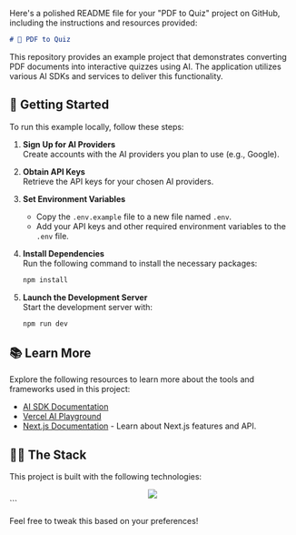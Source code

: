 Here's a polished README file for your "PDF to Quiz" project on GitHub, including the instructions and resources provided:  

```markdown
# 📘 PDF to Quiz
```
This repository provides an example project that demonstrates converting PDF documents into interactive quizzes using AI. The application utilizes various AI SDKs and services to deliver this functionality. 

## 🚀 Getting Started

To run this example locally, follow these steps:

1. **Sign Up for AI Providers**  
   Create accounts with the AI providers you plan to use (e.g., Google).

2. **Obtain API Keys**  
   Retrieve the API keys for your chosen AI providers.

3. **Set Environment Variables**  
   - Copy the `.env.example` file to a new file named `.env`.  
   - Add your API keys and other required environment variables to the `.env` file.

4. **Install Dependencies**  
   Run the following command to install the necessary packages:
   ```bash
   npm install
   ```

5. **Launch the Development Server**  
   Start the development server with:
   ```bash
   npm run dev
   ```

## 📚 Learn More

Explore the following resources to learn more about the tools and frameworks used in this project:

- [AI SDK Documentation](https://sdk.vercel.ai/docs)
- [Vercel AI Playground](https://play.vercel.ai)
- [Next.js Documentation](https://nextjs.org/docs) - Learn about Next.js features and API.

## 👨‍💻 The Stack

This project is built with the following technologies:
<div align="center">
<img src="https://tech-orbit.wontory.dev/api?title=Pdf%20to%20Quiz&tech=Next.js,Tailwind%20CSS,JSON,TypeScript,CSS3,Vercel,Google%20Gemini&size=750&duration=20">
</div>
```


Feel free to tweak this based on your preferences!
